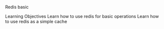 Redis basic

Learning Objectives
Learn how to use redis for basic operations
Learn how to use redis as a simple cache
